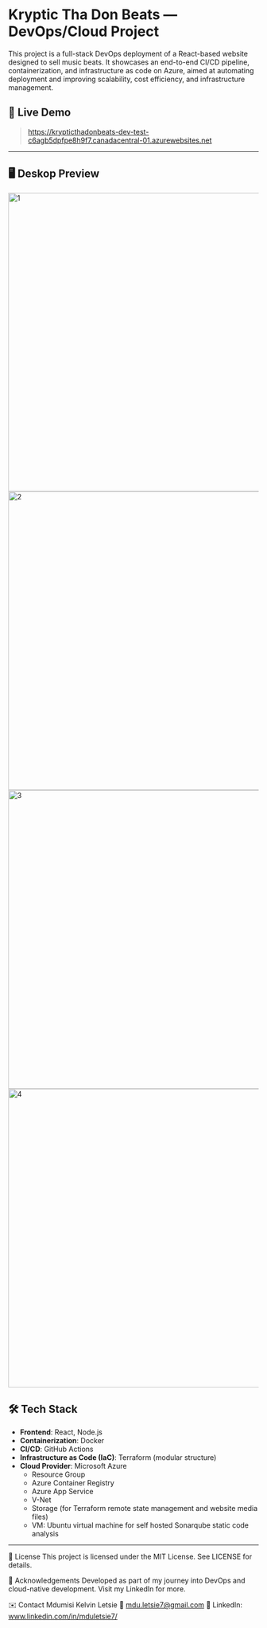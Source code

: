 # Kryptic Tha Don Beats — DevOps/Cloud Project

This project is a full-stack DevOps deployment of a React-based website designed to sell music beats. It showcases an end-to-end CI/CD pipeline, containerization, and infrastructure as code on Azure, aimed at automating deployment and improving scalability, cost efficiency, and infrastructure management.

## 🚀 Live Demo
> https://krypticthadonbeats-dev-test-c6agb5dpfpe8h9f7.canadacentral-01.azurewebsites.net

---

## 🖥️ Deskop Preview
<img width="800" height="600" alt="1" src="https://github.com/user-attachments/assets/120fb098-6e04-45d0-9ed2-31e72c7c24d4" />
<img width="800" height="600" alt="2" src="https://github.com/user-attachments/assets/8479dedb-ae4e-4973-81c1-5767a8e73854" />
<img width="800" height="600" alt="3" src="https://github.com/user-attachments/assets/8df25cdb-203a-43a5-a626-7e003ac1a18e" />
<img width="800" height="600" alt="4" src="https://github.com/user-attachments/assets/a7a72272-bccb-43f4-9894-7fd8fa8ac3f2" />

## 🛠️ Tech Stack

- **Frontend**: React, Node.js
- **Containerization**: Docker
- **CI/CD**: GitHub Actions
- **Infrastructure as Code (IaC)**: Terraform (modular structure)
- **Cloud Provider**: Microsoft Azure
  - Resource Group
  - Azure Container Registry
  - Azure App Service 
  - V-Net
  - Storage (for Terraform remote state management and website media files)
  - VM: Ubuntu virtual machine for self hosted Sonarqube static code analysis

---

📄 License
This project is licensed under the MIT License. See LICENSE for details.

🙌 Acknowledgements
Developed as part of my journey into DevOps and cloud-native development. Visit my LinkedIn for more.

✉️ Contact
Mdumisi Kelvin Letsie
📧 mdu.letsie7@gmail.com
🔗 LinkedIn: www.linkedin.com/in/mduletsie7/
